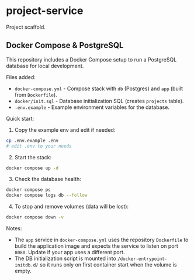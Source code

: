# project-service

Project scaffold.

## Docker Compose & PostgreSQL

This repository includes a Docker Compose setup to run a PostgreSQL database for local development.

Files added:

- `docker-compose.yml` - Compose stack with `db` (Postgres) and `app` (built from `Dockerfile`).
- `docker/init.sql` - Database initialization SQL (creates `projects` table).
- `.env.example` - Example environment variables for the database.

Quick start:

1. Copy the example env and edit if needed:

```bash
cp .env.example .env
# edit .env to your needs
```

2. Start the stack:

```bash
docker compose up -d
```

3. Check the database health:

```bash
docker compose ps
docker compose logs db --follow
```

4. To stop and remove volumes (data will be lost):

```bash
docker compose down -v
```

Notes:

- The `app` service in `docker-compose.yml` uses the repository `Dockerfile` to build the application image and expects the service to listen on port `8080`. Update if your app uses a different port.
- The DB initialization script is mounted into `/docker-entrypoint-initdb.d/` so it runs only on first container start when the volume is empty.